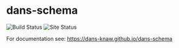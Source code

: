 dans-schema
===========
![Build Status](https://github.com/DANS-KNAW/dans-schema/actions/workflows/build.yml/badge.svg)
![Site Status](https://github.com/DANS-KNAW/dans-schema/actions/workflows/docs.yml/badge.svg)

For documentation see: https://dans-knaw.github.io/dans-schema


